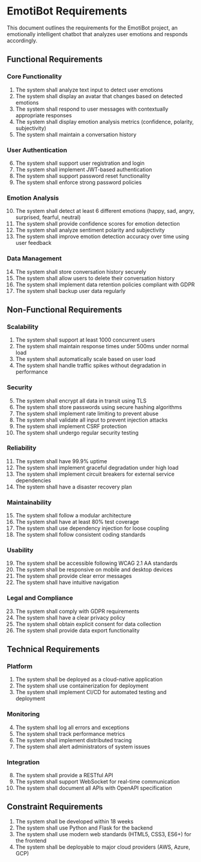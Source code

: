 # EmotiBot Requirements

This document outlines the requirements for the EmotiBot project, an emotionally intelligent chatbot that analyzes user emotions and responds accordingly.

## Functional Requirements

### Core Functionality
1. The system shall analyze text input to detect user emotions
2. The system shall display an avatar that changes based on detected emotions
3. The system shall respond to user messages with contextually appropriate responses
4. The system shall display emotion analysis metrics (confidence, polarity, subjectivity)
5. The system shall maintain a conversation history

### User Authentication
6. The system shall support user registration and login
7. The system shall implement JWT-based authentication
8. The system shall support password reset functionality
9. The system shall enforce strong password policies

### Emotion Analysis
10. The system shall detect at least 6 different emotions (happy, sad, angry, surprised, fearful, neutral)
11. The system shall provide confidence scores for emotion detection
12. The system shall analyze sentiment polarity and subjectivity
13. The system shall improve emotion detection accuracy over time using user feedback

### Data Management
14. The system shall store conversation history securely
15. The system shall allow users to delete their conversation history
16. The system shall implement data retention policies compliant with GDPR
17. The system shall backup user data regularly

## Non-Functional Requirements

### Scalability
1. The system shall support at least 1000 concurrent users
2. The system shall maintain response times under 500ms under normal load
3. The system shall automatically scale based on user load
4. The system shall handle traffic spikes without degradation in performance

### Security
5. The system shall encrypt all data in transit using TLS
6. The system shall store passwords using secure hashing algorithms
7. The system shall implement rate limiting to prevent abuse
8. The system shall validate all input to prevent injection attacks
9. The system shall implement CSRF protection
10. The system shall undergo regular security testing

### Reliability
11. The system shall have 99.9% uptime
12. The system shall implement graceful degradation under high load
13. The system shall implement circuit breakers for external service dependencies
14. The system shall have a disaster recovery plan

### Maintainability
15. The system shall follow a modular architecture
16. The system shall have at least 80% test coverage
17. The system shall use dependency injection for loose coupling
18. The system shall follow consistent coding standards

### Usability
19. The system shall be accessible following WCAG 2.1 AA standards
20. The system shall be responsive on mobile and desktop devices
21. The system shall provide clear error messages
22. The system shall have intuitive navigation

### Legal and Compliance
23. The system shall comply with GDPR requirements
24. The system shall have a clear privacy policy
25. The system shall obtain explicit consent for data collection
26. The system shall provide data export functionality

## Technical Requirements

### Platform
1. The system shall be deployed as a cloud-native application
2. The system shall use containerization for deployment
3. The system shall implement CI/CD for automated testing and deployment

### Monitoring
4. The system shall log all errors and exceptions
5. The system shall track performance metrics
6. The system shall implement distributed tracing
7. The system shall alert administrators of system issues

### Integration
8. The system shall provide a RESTful API
9. The system shall support WebSocket for real-time communication
10. The system shall document all APIs with OpenAPI specification

## Constraint Requirements

1. The system shall be developed within 18 weeks
2. The system shall use Python and Flask for the backend
3. The system shall use modern web standards (HTML5, CSS3, ES6+) for the frontend
4. The system shall be deployable to major cloud providers (AWS, Azure, GCP) 